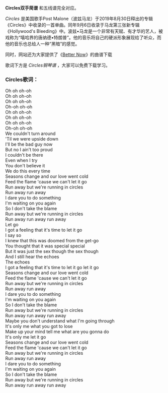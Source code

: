

**Circles双手简谱** 和五线谱完全对应。

_Circles_ 是美国歌手Post
Malone（波兹马龙）于2019年8月30日释出的专辑《Circles》中收录的一首单曲。同年9月6日收录于马龙第三张新专辑《Hollywood's
Bleeding》中。波兹•马龙是一个非常有天赋、有才华的艺人，被戏称为“嘻哈界的唐纳德•特朗普”。他的音乐将自己的硬派形象展现给了听众，而他的音乐也总给人一种“黑暗”的感觉。

同时，网站还为大家提供了《[Better Now](Music-9275-Better-Now-Post-Malone.html "Better
Now")》的曲谱下载

歌词下方是 _Circles钢琴谱_ ，大家可以免费下载学习。

### Circles歌词：

Oh oh oh-oh  
Oh oh oh-oh  
Oh oh oh-oh  
Oh-oh oh-oh  
Oh oh oh-oh  
Oh oh oh-oh  
Oh oh oh-oh  
Oh-oh oh-oh  
We couldn't turn around  
'Til we were upside down  
I'll be the bad guy now  
But no I ain't too proud  
I couldn't be there  
Even when I try  
You don't believe it  
We do this every time  
Seasons change and our love went cold  
Feed the flame 'cause we can't let it go  
Run away but we're running in circles  
Run away run away  
I dare you to do something  
I'm waiting on you again  
So I don't take the blame  
Run away but we're running in circles  
Run away run away run away  
Let go  
I got a feeling that it's time to let it go  
I say so  
I knew that this was doomed from the get-go  
You thought that it was special special  
But it was just the sex though the sex though  
And I still hear the echoes  
The echoes  
I got a feeling that it's time to let it go let it go  
Seasons change and our love went cold  
Feed the flame 'cause we can't let it go  
Run away but we're running in circles  
Run away run away  
I dare you to do something  
I'm waiting on you again  
So I don't take the blame  
Run away but we're running in circles  
Run away run away run away  
Maybe you don't understand what I'm going through  
It's only me what you got to lose  
Make up your mind tell me what are you gonna do  
It's only me let it go  
Seasons change and our love went cold  
Feed the flame 'cause we can't let it go  
Run away but we're running in circles  
Run away run away  
I dare you to do something  
I'm waiting on you again  
So I don't take the blame  
Run away but we're running in circles  
Run away run away run away

